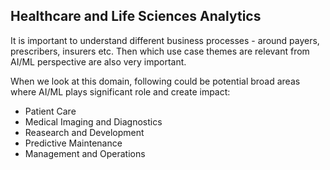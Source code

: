 ## Healthcare and Life Sciences Analytics

It is important to understand different business processes - around payers, prescribers, insurers etc. Then which use case themes are relevant from AI/ML perspective are also very important. 

When we look at this domain, following could be potential broad areas where AI/ML plays significant role and create impact:
- Patient Care
- Medical Imaging and Diagnostics
- Reasearch and Development
- Predictive Maintenance
- Management and Operations


